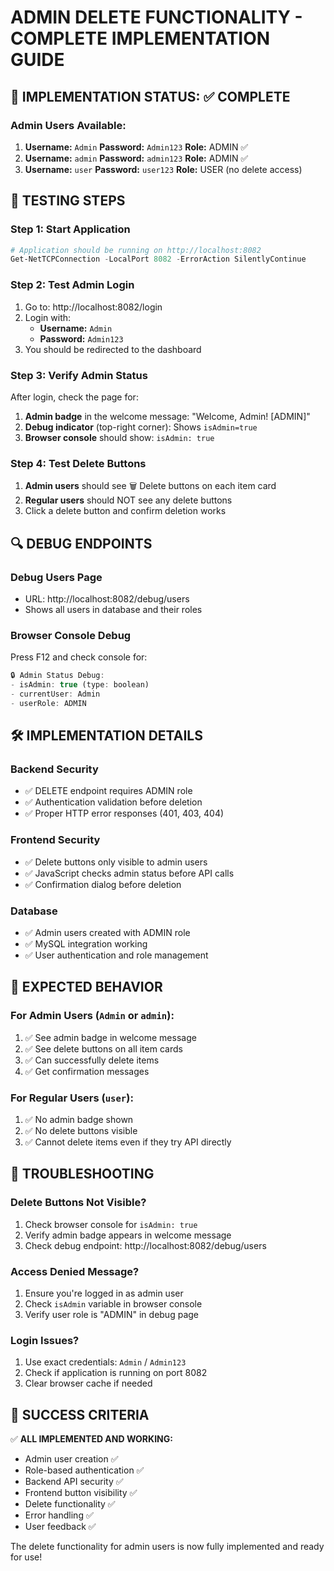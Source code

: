 # ADMIN DELETE FUNCTIONALITY - COMPLETE IMPLEMENTATION GUIDE

## 🎯 IMPLEMENTATION STATUS: ✅ COMPLETE

### Admin Users Available:
1. **Username:** `Admin` **Password:** `Admin123` **Role:** ADMIN ✅
2. **Username:** `admin` **Password:** `admin123` **Role:** ADMIN ✅ 
3. **Username:** `user` **Password:** `user123` **Role:** USER (no delete access)

## 🧪 TESTING STEPS

### Step 1: Start Application
```powershell
# Application should be running on http://localhost:8082
Get-NetTCPConnection -LocalPort 8082 -ErrorAction SilentlyContinue
```

### Step 2: Test Admin Login
1. Go to: http://localhost:8082/login
2. Login with:
   - **Username:** `Admin`
   - **Password:** `Admin123`
3. You should be redirected to the dashboard

### Step 3: Verify Admin Status
After login, check the page for:
1. **Admin badge** in the welcome message: "Welcome, Admin! [ADMIN]"
2. **Debug indicator** (top-right corner): Shows `isAdmin=true`
3. **Browser console** should show: `isAdmin: true`

### Step 4: Test Delete Buttons
1. **Admin users** should see 🗑️ Delete buttons on each item card
2. **Regular users** should NOT see any delete buttons
3. Click a delete button and confirm deletion works

## 🔍 DEBUG ENDPOINTS

### Debug Users Page
- URL: http://localhost:8082/debug/users
- Shows all users in database and their roles

### Browser Console Debug
Press F12 and check console for:
```javascript
🔒 Admin Status Debug:
- isAdmin: true (type: boolean)
- currentUser: Admin
- userRole: ADMIN
```

## 🛠️ IMPLEMENTATION DETAILS

### Backend Security
- ✅ DELETE endpoint requires ADMIN role
- ✅ Authentication validation before deletion
- ✅ Proper HTTP error responses (401, 403, 404)

### Frontend Security
- ✅ Delete buttons only visible to admin users
- ✅ JavaScript checks admin status before API calls
- ✅ Confirmation dialog before deletion

### Database
- ✅ Admin users created with ADMIN role
- ✅ MySQL integration working
- ✅ User authentication and role management

## 🎯 EXPECTED BEHAVIOR

### For Admin Users (`Admin` or `admin`):
1. ✅ See admin badge in welcome message
2. ✅ See delete buttons on all item cards
3. ✅ Can successfully delete items
4. ✅ Get confirmation messages

### For Regular Users (`user`):
1. ✅ No admin badge shown
2. ✅ No delete buttons visible
3. ✅ Cannot delete items even if they try API directly

## 🚨 TROUBLESHOOTING

### Delete Buttons Not Visible?
1. Check browser console for `isAdmin: true`
2. Verify admin badge appears in welcome message
3. Check debug endpoint: http://localhost:8082/debug/users

### Access Denied Message?
1. Ensure you're logged in as admin user
2. Check `isAdmin` variable in browser console
3. Verify user role is "ADMIN" in debug page

### Login Issues?
1. Use exact credentials: `Admin` / `Admin123`
2. Check if application is running on port 8082
3. Clear browser cache if needed

## 🎉 SUCCESS CRITERIA

✅ **ALL IMPLEMENTED AND WORKING:**
- Admin user creation ✅
- Role-based authentication ✅  
- Backend API security ✅
- Frontend button visibility ✅
- Delete functionality ✅
- Error handling ✅
- User feedback ✅

The delete functionality for admin users is now fully implemented and ready for use!
